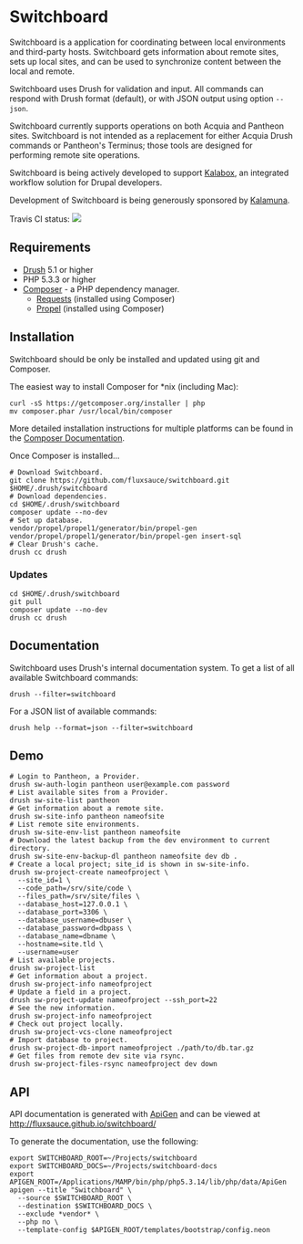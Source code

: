 # Switchboard

Switchboard is a application for coordinating between local environments and
third-party hosts. Switchboard gets information about remote sites, sets up
local sites, and can be used to synchronize content between the local and
remote.

Switchboard uses Drush for validation and input. All commands can respond with
Drush format (default), or with JSON output using option ````--json````.

Switchboard currently supports operations on both Acquia and Pantheon sites.
Switchboard is not intended as a replacement for either Acquia Drush commands or
Pantheon's Terminus; those tools are designed for performing remote site
operations.

Switchboard is being actively developed to support
[Kalabox](http://www.kalamuna.com/products/kalabox/), an integrated workflow
solution for Drupal developers.

Development of Switchboard is being generously sponsored by
[Kalamuna](http://www.kalamuna.com).

Travis CI status: [<img src="https://travis-ci.org/fluxsauce/switchboard.svg?branch=master">](https://travis-ci.org/fluxsauce/switchboard)

## Requirements

* [Drush](https://github.com/drush-ops/drush) 5.1 or higher
* PHP 5.3.3 or higher
* [Composer](http://getcomposer.org) - a PHP dependency manager.
    * [Requests](https://github.com/rmccue/Requests) (installed using Composer)
    * [Propel](https://github.com/propelorm/Propel) (installed using Composer)

## Installation

Switchboard should be only be installed and updated using git and Composer.

The easiest way to install Composer for *nix (including Mac):

````
curl -sS https://getcomposer.org/installer | php
mv composer.phar /usr/local/bin/composer
````

More detailed installation instructions for multiple platforms can be found in
the [Composer Documentation](http://getcomposer.org/doc/00-intro.md).

Once Composer is installed...

````
# Download Switchboard.
git clone https://github.com/fluxsauce/switchboard.git $HOME/.drush/switchboard
# Download dependencies.
cd $HOME/.drush/switchboard
composer update --no-dev
# Set up database.
vendor/propel/propel1/generator/bin/propel-gen
vendor/propel/propel1/generator/bin/propel-gen insert-sql
# Clear Drush's cache.
drush cc drush
````

### Updates

````
cd $HOME/.drush/switchboard
git pull
composer update --no-dev
drush cc drush
````

## Documentation

Switchboard uses Drush's internal documentation system. To get a list of all
available Switchboard commands:

````
drush --filter=switchboard
````

For a JSON list of available commands:

````
drush help --format=json --filter=switchboard
````

## Demo

````
# Login to Pantheon, a Provider.
drush sw-auth-login pantheon user@example.com password
# List available sites from a Provider.
drush sw-site-list pantheon
# Get information about a remote site.
drush sw-site-info pantheon nameofsite
# List remote site environments.
drush sw-site-env-list pantheon nameofsite
# Download the latest backup from the dev environment to current directory.
drush sw-site-env-backup-dl pantheon nameofsite dev db .
# Create a local project; site_id is shown in sw-site-info.
drush sw-project-create nameofproject \
  --site_id=1 \
  --code_path=/srv/site/code \
  --files_path=/srv/site/files \
  --database_host=127.0.0.1 \
  --database_port=3306 \
  --database_username=dbuser \
  --database_password=dbpass \
  --database_name=dbname \
  --hostname=site.tld \
  --username=user
# List available projects.
drush sw-project-list
# Get information about a project.
drush sw-project-info nameofproject
# Update a field in a project.
drush sw-project-update nameofproject --ssh_port=22
# See the new information.
drush sw-project-info nameofproject
# Check out project locally.
drush sw-project-vcs-clone nameofproject
# Import database to project.
drush sw-project-db-import nameofproject ./path/to/db.tar.gz
# Get files from remote dev site via rsync.
drush sw-project-files-rsync nameofproject dev down
````

## API

API documentation is generated with [ApiGen](https://github.com/apigen/apigen)
and can be viewed at http://fluxsauce.github.io/switchboard/

To generate the documentation, use the following:

````
export SWITCHBOARD_ROOT=~/Projects/switchboard
export SWITCHBOARD_DOCS=~/Projects/switchboard-docs
export APIGEN_ROOT=/Applications/MAMP/bin/php/php5.3.14/lib/php/data/ApiGen
apigen --title "Switchboard" \
  --source $SWITCHBOARD_ROOT \
  --destination $SWITCHBOARD_DOCS \
  --exclude *vendor* \
  --php no \
  --template-config $APIGEN_ROOT/templates/bootstrap/config.neon
````
